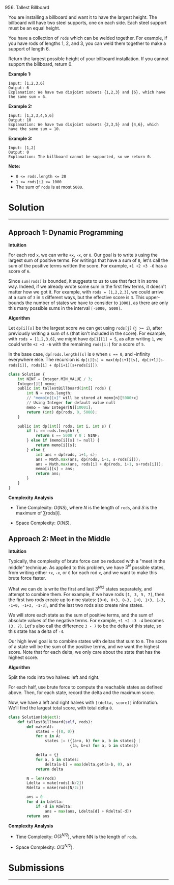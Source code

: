 956. Tallest Billboard

You are installing a billboard and want it to have the largest height.  The billboard will have two steel supports, one on each side.  Each steel support must be an equal height.

You have a collection of `rods` which can be welded together.  For example, if you have rods of lengths 1, 2, and 3, you can weld them together to make a support of length 6.

Return the largest possible height of your billboard installation.  If you cannot support the billboard, return 0.

 

**Example 1:**
```
Input: [1,2,3,6]
Output: 6
Explanation: We have two disjoint subsets {1,2,3} and {6}, which have the same sum = 6.
```

**Example 2:**
```
Input: [1,2,3,4,5,6]
Output: 10
Explanation: We have two disjoint subsets {2,3,5} and {4,6}, which have the same sum = 10.
```

**Example 3:**
```
Input: [1,2]
Output: 0
Explanation: The billboard cannot be supported, so we return 0.
```

**Note:**

* `0 <= rods.length <= 20`
* `1 <= rods[i] <= 1000`
* The sum of `rods` is at most `5000`.

# Solution
---
## Approach 1: Dynamic Programming
**Intuition**

For each rod `x`, we can write `+x`, `-x`, or `0`. Our goal is to write `0` using the largest sum of positive terms. For writings that have a sum of `0`, let's call the sum of the positive terms written the score. For example, `+1 +2 +3 -6` has a score of `6`.

Since `sum(rods)` is bounded, it suggests to us to use that fact it in some way. Indeed, if we already wrote some sum in the first few terms, it doesn't matter how we got it. For example, with `rods = [1,2,2,3]`, we could arrive at a sum of `3` in `3` different ways, but the effective score is `3`. This upper-bounds the number of states we have to consider to `10001`, as there are only this many possible sums in the interval `[-5000, 5000]`.

**Algorithm**

Let `dp[i][s]` be the largest score we can get using `rods[j]` (`j >= i`), after previously writing a sum of s (that isn't included in the score). For example, with `rods = [1,2,3,6]`, we might have `dp[1][1] = 5`, as after writing `1`, we could write `+2 +3 -6` with the remaining `rods[i:]` for a score of `5`.

In the base case, `dp[rods.length][s]` is `0` when `s == 0`, and -infinity everywhere else. The recursion is `dp[i][s] = max(dp[i+1][s], dp[i+1][s-rods[i]], rods[i] + dp[i+1][s+rods[i]])`.

```python
class Solution {
    int NINF = Integer.MIN_VALUE / 3;
    Integer[][] memo;
    public int tallestBillboard(int[] rods) {
        int N = rods.length;
        // "memo[n][x]" will be stored at memo[n][5000+x]
        // Using Integer for default value null
        memo = new Integer[N][10001];
        return (int) dp(rods, 0, 5000);
    }

    public int dp(int[] rods, int i, int s) {
        if (i == rods.length) {
            return s == 5000 ? 0 : NINF;
        } else if (memo[i][s] != null) {
            return memo[i][s];
        } else {
            int ans = dp(rods, i+1, s);
            ans = Math.max(ans, dp(rods, i+1, s-rods[i]));
            ans = Math.max(ans, rods[i] + dp(rods, i+1, s+rods[i]));
            memo[i][s] = ans;
            return ans;
        }
    }
}
```

**Complexity Analysis**

* Time Complexity: $O(NS)$, where $N$ is the length of `rods`, and $S$ is the maximum of $\sum \text{rods}[i]$.

* Space Complexity: $O(NS)$.

## Approach 2: Meet in the Middle
**Intuition**

Typically, the complexity of brute force can be reduced with a "meet in the middle" technique. As applied to this problem, we have $3^N$ possible states, from writing either `+x`, `-x`, or `0` for each rod `x`, and we want to make this brute force faster.

What we can do is write the first and last $3^{N/2}$ states separately, and attempt to combine them. For example, if we have rods `[1, 3, 5, 7]`, then the first two rods create up to nine states: `[0+0, 0+3, 0-3, 1+0, 1+3, 1-3, -1+0, -1+3, -1-3]`, and the last two rods also create nine states.

We will store each state as the sum of positive terms, and the sum of absolute values of the negative terms. For example, `+1 +2 -3 -4` becomes `(3, 7)`. Let's also call the difference `3 - 7` to be the delta of this state, so this state has a delta of `-4`.

Our high level goal is to combine states with deltas that sum to `0`. The score of a state will be the sum of the positive terms, and we want the highest score. Note that for each delta, we only care about the state that has the highest score.

**Algorithm**

Split the rods into two halves: left and right.

For each half, use brute force to compute the reachable states as defined above. Then, for each state, record the delta and the maximum score.

Now, we have a left and right halves with `[(delta, score)]` information. We'll find the largest total score, with total delta `0`.

```python
class Solution(object):
    def tallestBillboard(self, rods):
        def make(A):
            states = {(0, 0)}
            for x in A:
                states |= ({(a+x, b) for a, b in states} |
                           {(a, b+x) for a, b in states})

            delta = {}
            for a, b in states:
                delta[a-b] = max(delta.get(a-b, 0), a)
            return delta

        N = len(rods)
        Ldelta = make(rods[:N/2])
        Rdelta = make(rods[N/2:])

        ans = 0
        for d in Ldelta:
            if -d in Rdelta:
                ans = max(ans, Ldelta[d] + Rdelta[-d])
        return ans
```

**Complexity Analysis**

* Time Complexity: $O(3^{N/2})$, where NN is the length of `rods`.

* Space Complexity: $O(3^{N/2})$.

# Submissions
---

